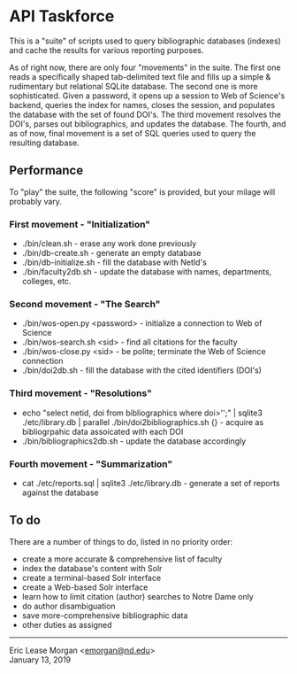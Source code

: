 # API Taskforce

This is a "suite" of scripts used to query bibliographic databases (indexes) and cache the results for various reporting purposes. 

As of right now, there are only four "movements" in the suite. The first one reads a specifically shaped tab-delimited text file and fills up a simple &amp; rudimentary but relational SQLite database. The second one is more sophisticated. Given a password, it opens up a session to Web of Science's backend, queries the index for names, closes the session, and populates the database with the set of found DOI's. The third movement resolves the DOI's, parses out bibliographics, and updates the database. The fourth, and as of now, final movement is a set of SQL queries used to query the resulting database.

## Performance

To "play" the suite, the following "score" is provided, but your milage will probably vary.

### First movement - "Initialization"
  * ./bin/clean.sh - erase any work done previously
  * ./bin/db-create.sh - generate an empty database
  * ./bin/db-initialize.sh - fill the database with NetId's
  * ./bin/faculty2db.sh - update the database with names, departments, colleges, etc.
 
### Second movement - "The Search"
  * ./bin/wos-open.py &lt;password&gt; - initialize a connection to Web of Science
  * ./bin/wos-search.sh &lt;sid&gt; - find all citations for the faculty
  * ./bin/wos-close.py &lt;sid&gt; - be polite; terminate the Web of Science connection
  * ./bin/doi2db.sh - fill the database with the cited identifiers (DOI's)

### Third movement - "Resolutions"
  * echo "select netid, doi from bibliographics where doi>'';" | sqlite3 ./etc/library.db | parallel ./bin/doi2bibliographics.sh {} - acquire as bibliogrpahic data assoicated with each DOI
  * ./bin/bibliographics2db.sh - update the database accordingly
  
### Fourth movement - "Summarization"
  * cat ./etc/reports.sql | sqlite3 ./etc/library.db - generate a set of reports against the database
 
 ## To do
 There are a number of things to do, listed in no priority order:
 
   * create a more accurate &amp; comprehensive list of faculty
   * index the database's content with Solr
   * create a terminal-based Solr interface
   * create a Web-based Solr interface
   * learn how to limit citation (author) searches to Notre Dame only
   * do author disambiguation
   * save more-comprehensive bibliographic data
   * other duties as assigned
  
---
Eric Lease Morgan &lt;emorgan@nd.edu&gt;  
January 13, 2019


